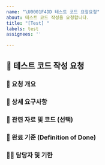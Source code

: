 ```yaml
---
name: "\U0001F4DD 테스트 코드 요청요청"
about: 테스트 코드 작성을 요청합니다.
title: "[Test] "
labels: test
assignees: ''

---
```


## 🧪 테스트 코드 작성 요청

### 🎯 요청 개요

<!--- 요청한 이유를 알려주세요 -->


### 📝 상세 요구사항

<!-- 어떤 테스트 툴을 사용했으면 좋겠는지 등 요구사항을 알려주세요-->


### 🔗 관련 자료 및 코드 (선택)

<!--- 테스트 코드 작성에 도움을 줄 수 있는 코드나 자료를 알려주세요-->


### 🎯 완료 기준 (Definition of Done)

<!--- 테스트 코드 작성 완료 기준을 알려주세요 -->


### 🧑‍💻 담당자 및 기한

<!--- 담당자를 @를 사용하여 명시해주세요--->
